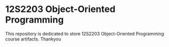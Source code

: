 # 12S2203 Object-Oriented Programming
This repository is dedicated to store 12S2203 Object-Oriented Programming course artifacts.
Thankyou
